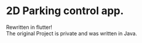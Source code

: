 # 2D Parking control app.  
Rewritten in flutter!  
The original Project is private and was written in Java.